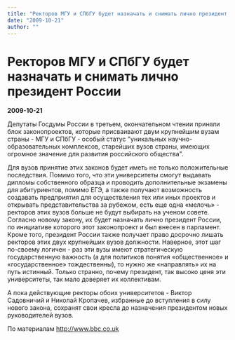 ```yaml
---
title: "Ректоров МГУ и СПбГУ будет назначать и снимать лично президент России"
date: "2009-10-21"
author: ""
---
```


# Ректоров МГУ и СПбГУ будет назначать и снимать лично президент России

**2009-10-21** 

Депутаты Госдумы России в третьем, окончательном чтении приняли блок законопроектов, которые присваивают двум крупнейшим вузам страны - МГУ и СПбГУ - особый статус "уникальных научно-образовательных комплексов, старейших вузов страны, имеющих огромное значение для развития российского общества".

Для вузов принятие этих законов будет иметь не только положительные последствия. Помимо того, что эти университеты смогут выдавать дипломы собственного образца и проводить дополнительные экзамены для абитуриентов, помимо ЕГЭ, а также получают возможность создавать предприятия для осуществления тех или иных проектов и открывать представительства за рубежом, есть еще одна «мелочь» - ректоров этих вузов больше не будут выбирать на ученом совете. Согласно новому закону, их будет назначать лично президент России, по инициативе которого этот законопроект и был внесен в парламент. Кроме того, президент России также получает право досрочно лишать ректоров этих двух крупнейших вузов должности. Наверное, этот шаг по-своему логичен - раз эти вузы имеют стратегическую государственную важность (а для политиков понятия «общественное» и «государственное» тождественны), то нужно же «направлять» их на путь истинный. Только странно, почему президент, так высоко ценя эти университеты, так мало доверяет их коллективам.

А пока действующие ректоры обоих университетов - Виктор Садовничий и Николай Кропачев, избранные до вступления в силу нового закона, сохранят свои кресла до назначения президентом новых руководителей вузов.

По материалам http://www.bbc.co.uk